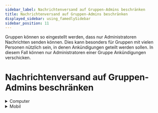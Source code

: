 ```yaml
---
sidebar_label: Nachrichtenversand auf Gruppen-Admins beschränken
title: Nachrichtenversand auf Gruppen-Admins beschränken
displayed_sidebar: using_famedlySidebar
sidebar_position: 11
---
```


Gruppen können so eingestellt werden, dass nur Administratoren Nachrichten senden können. Dies kann besonders für Gruppen mit vielen Personen nützlich sein, in denen Ankündigungen geteilt werden sollen. In diesem Fall können nur Administratoren einer Gruppe Ankündigungen verschicken.

# Nachrichtenversand auf Gruppen-Admins beschränken

<details>
<summary>Computer</summary>

<aside>
    🚧 Diese Funktion ist auf dem Desktop nicht verfügbar.
    
</aside>

</details>



<details>
<summary>Mobil</summary>

1. Tippen Sie auf die Kopfzeile einer Gruppe, um die Gruppendetails zu öffnen.
2. Tippe **Beschränke Nachrichten auf Gruppenadmins** um sie zu aktivieren.

</details>